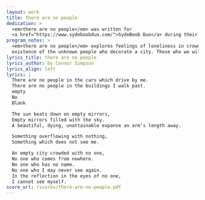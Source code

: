 ```yaml
---
layout: work
title: there are no people
dedication: >
  <em>there are no people</em> was written for 
  <a href="https://www.sydeboobduo.com/">SydeBoob Duo</a> during their 2022 residency at Penn State.
program_notes: >
  <em>there are no people</em> explores feelings of loneliness in crowded places. The work questions the
  existence of the unknown people who decorate a city. Those who we will never meet and will never know us.
lyrics_title: there are no people
lyrics_author: by Connor Simpson
lyrics_align: left
lyrics: |
  There are no people in the cars which drive by me.
  There are no people in the buildings I walk past.
  empty
  No
  Blank

  The sun beats down on empty mirrors,
  Empty mirrors filled with the sky.
  A beautiful, dying, unattainable expanse an arm’s length away.

  Something overflowing with nothing,
  Something which does not see me.

  An empty city crowded with no one,
  No one who comes from nowhere.
  No one who has no name.
  No one who I may never see again.
  In the reflection in the eyes of no one,
  I cannot see myself.
score_url: /scores/there-are-no-people.pdf
---
```

